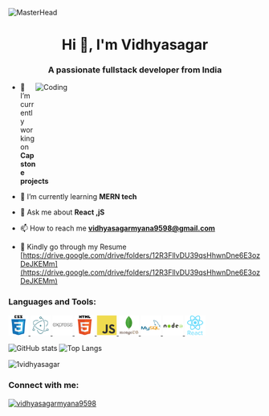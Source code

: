 ![MasterHead](https://www.sevenstarwebsolutions.com/wp-content/themes/sevenstar/img/banner-bg.gif)

<h1 align="center">Hi 👋, I'm Vidhyasagar</h1>
<h3 align="center">A passionate fullstack developer from India</h3>

<img align="right" alt="Coding" width="450" height="180" src="https://oncloudinfotech.com/images/about/about-1.gif">


- 🔭 I’m currently working on **Capstone projects**

- 🌱 I’m currently learning **MERN tech**

- 💬 Ask me about **React ,jS**

- 📫 How to reach me **vidhyasagarmyana9598@gmail.com**

- 📄 Kindly go through my Resume [https://drive.google.com/drive/folders/12R3FllvDU39qsHhwnDne6E3ozDeJKEMm](https://drive.google.com/drive/folders/12R3FllvDU39qsHhwnDne6E3ozDeJKEMm)

<h3 align="left">Languages and Tools:</h3>
<p align="left"> <a href="https://www.w3schools.com/css/" target="_blank" rel="noreferrer"> <img src="https://raw.githubusercontent.com/devicons/devicon/master/icons/css3/css3-original-wordmark.svg" alt="css3" width="40" height="40"/> </a> <a href="https://www.electronjs.org" target="_blank" rel="noreferrer"> <img src="https://raw.githubusercontent.com/devicons/devicon/master/icons/electron/electron-original.svg" alt="electron" width="40" height="40"/> </a> <a href="https://expressjs.com" target="_blank" rel="noreferrer"> <img src="https://raw.githubusercontent.com/devicons/devicon/master/icons/express/express-original-wordmark.svg" alt="express" width="40" height="40"/> </a> <a href="https://www.w3.org/html/" target="_blank" rel="noreferrer"> <img src="https://raw.githubusercontent.com/devicons/devicon/master/icons/html5/html5-original-wordmark.svg" alt="html5" width="40" height="40"/> </a> <a href="https://developer.mozilla.org/en-US/docs/Web/JavaScript" target="_blank" rel="noreferrer"> <img src="https://raw.githubusercontent.com/devicons/devicon/master/icons/javascript/javascript-original.svg" alt="javascript" width="40" height="40"/> </a> <a href="https://www.mongodb.com/" target="_blank" rel="noreferrer"> <img src="https://raw.githubusercontent.com/devicons/devicon/master/icons/mongodb/mongodb-original-wordmark.svg" alt="mongodb" width="40" height="40"/> </a> <a href="https://www.mysql.com/" target="_blank" rel="noreferrer"> <img src="https://raw.githubusercontent.com/devicons/devicon/master/icons/mysql/mysql-original-wordmark.svg" alt="mysql" width="40" height="40"/> </a> <a href="https://nodejs.org" target="_blank" rel="noreferrer"> <img src="https://raw.githubusercontent.com/devicons/devicon/master/icons/nodejs/nodejs-original-wordmark.svg" alt="nodejs" width="40" height="40"/> </a> <a href="https://reactjs.org/" target="_blank" rel="noreferrer"> <img src="https://raw.githubusercontent.com/devicons/devicon/master/icons/react/react-original-wordmark.svg" alt="react" width="40" height="40"/> </a> </p>

![GitHub stats](https://github-readme-stats.vercel.app/api?username=1Vidhyasagar&theme=synthwave&show_icons=true&count_private=true)
![Top Langs](https://github-readme-stats.vercel.app/api/top-langs/?username=1Vidhyasagar&theme=synthwave”)

<p><img align="center" src="https://github-readme-streak-stats.herokuapp.com/?user=1vidhyasagar&" alt="1vidhyasagar" /></p>

<h3 align="left">Connect with me:</h3>
<p align="left">
<a href="https://linkedin.com/in/vidhyasagarmyana9598" target="blank"><img align="center" src="https://raw.githubusercontent.com/rahuldkjain/github-profile-readme-generator/master/src/images/icons/Social/linked-in-alt.svg" alt="vidhyasagarmyana9598" height="30" width="40" /></a>
</p>
